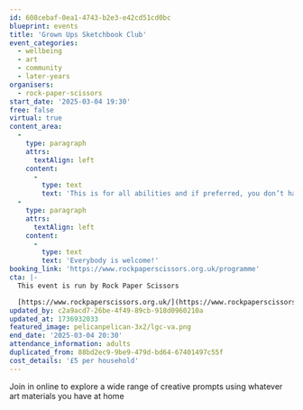 ```yaml
---
id: 608cebaf-0ea1-4743-b2e3-e42cd51cd0bc
blueprint: events
title: 'Grown Ups Sketchbook Club'
event_categories:
  - wellbeing
  - art
  - community
  - later-years
organisers:
  - rock-paper-scissors
start_date: '2025-03-04 19:30'
free: false
virtual: true
content_area:
  -
    type: paragraph
    attrs:
      textAlign: left
    content:
      -
        type: text
        text: 'This is for all abilities and if preferred, you don’t have to be visible or contribute in any way if you choose. '
  -
    type: paragraph
    attrs:
      textAlign: left
    content:
      -
        type: text
        text: 'Everybody is welcome!'
booking_link: 'https://www.rockpaperscissors.org.uk/programme'
cta: |-
  This event is run by Rock Paper Scissors

  [https://www.rockpaperscissors.org.uk/](https://www.rockpaperscissors.org.uk/)
updated_by: c2a9acd7-26be-4f49-89cb-918d0960210a
updated_at: 1736932033
featured_image: pelicanpelican-3x2/lgc-va.png
end_date: '2025-03-04 20:30'
attendance_information: adults
duplicated_from: 88bd2ec9-9be9-479d-bd64-67401497c55f
cost_details: '£5 per household'
---
```

Join in online to explore a wide range of creative prompts using whatever art materials you have at home